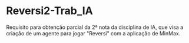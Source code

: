 # Reversi2-Trab_IA
Requisito para obtenção parcial da 2ª nota da disciplina de IA, que visa a criação de um agente para jogar "Reversi" com a aplicação de MinMax.

